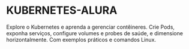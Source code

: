 # KUBERNETES-ALURA
Explore o Kubernetes e aprenda a gerenciar contêineres. Crie Pods, exponha serviços, configure volumes e probes de saúde, e dimensione horizontalmente. Com exemplos práticos e comandos Linux.
